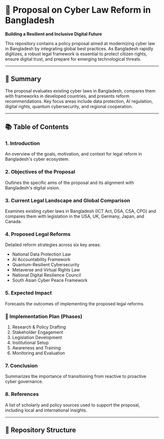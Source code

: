 # 📘 Proposal on Cyber Law Reform in Bangladesh  
**Building a Resilient and Inclusive Digital Future**

This repository contains a policy proposal aimed at modernizing cyber law in Bangladesh by integrating global best practices. As Bangladesh rapidly digitizes, a robust legal framework is essential to protect citizen rights, ensure digital trust, and prepare for emerging technological threats.

---

## 📄 Summary

The proposal evaluates existing cyber laws in Bangladesh, compares them with frameworks in developed countries, and presents reform recommendations. Key focus areas include data protection, AI regulation, digital rights, quantum cybersecurity, and regional cooperation.

---

## 📚 Table of Contents

### 1. Introduction 
An overview of the goals, motivation, and context for legal reform in Bangladesh's cyber ecosystem.

### 2. Objectives of the Proposal  
Outlines the specific aims of the proposal and its alignment with Bangladesh's digital vision.

### 3. Current Legal Landscape and Global Comparison  
Examines existing cyber laws in Bangladesh (ICT Act, DSA, CSA, CPO) and compares them with legislation in the USA, UK, Germany, Japan, and Canada.

### 4. Proposed Legal Reforms  
Detailed reform strategies across six key areas:
- National Data Protection Law  
- AI Accountability Framework  
- Quantum-Resilient Cybersecurity  
- Metaverse and Virtual Rights Law  
- National Digital Resilience Council  
- South Asian Cyber Peace Framework

### 5. Expected Impact  
Forecasts the outcomes of implementing the proposed legal reforms.

### 📌 Implementation Plan (Phases)

1. Research & Policy Drafting  
2. Stakeholder Engagement  
3. Legislation Development  
4. Institutional Setup  
5. Awareness and Training  
6. Monitoring and Evaluation


### 7. Conclusion  
Summarizes the importance of transitioning from reactive to proactive cyber governance.

### 8. References  
A list of scholarly and policy sources used to support the proposal, including local and international insights.

---

## 📁 Repository Structure

